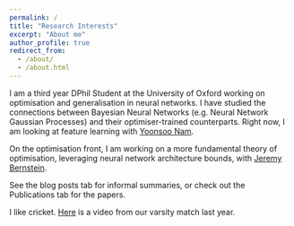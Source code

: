 ```yaml
---
permalink: /
title: "Research Interests"
excerpt: "About me"
author_profile: true
redirect_from: 
  - /about/
  - /about.html
---
```


I am a third year DPhil Student at the University of Oxford working on optimisation and generalisation in neural networks.
I have studied the connections between Bayesian Neural Networks (e.g. Neural Network Gaussian Processes) and their
optimiser-trained counterparts. Right now, I am looking at feature learning with [Yoonsoo Nam](https://www.physics.ox.ac.uk/our-people/yoonsoonam).

On the optimisation front, I am working on a more fundamental theory of optimisation, leveraging neural network
architecture bounds, with [Jeremy Bernstein](https://jeremybernste.in).

See the blog posts tab for informal summaries, or check out the Publications tab for the papers.

I like cricket. [Here](https://www.youtube.com/watch?v=KroTWgfz-mA&t=17782s) is a video from our varsity match last year.